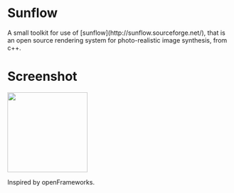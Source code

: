 <h1>Sunflow</h1>

<p>A small toolkit for use of [sunflow](http://sunflow.sourceforge.net/), that is an open source rendering system for photo-realistic image synthesis, from c++.</p>

<h1>Screenshot</h1>
<a><img src="https://raw.github.com/after12am/sunflow/master/example/boxExample/bin/image.jpeg" width="180" height="180"></a>

<p>Inspired by openFrameworks.</p>
